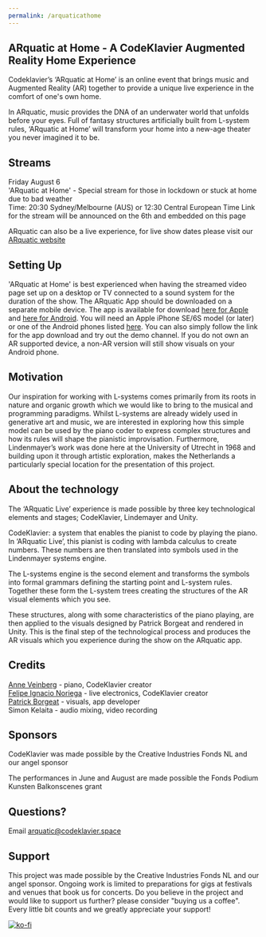 ```yaml
---
permalink: /arquaticathome
---
```



## ARquatic at Home - A CodeKlavier Augmented Reality Home Experience

Codeklavier’s ‘ARquatic at Home’ is an online event that brings music and Augmented Reality (AR) together to provide a unique live experience in the comfort of one's own home.

In ARquatic, music provides the DNA of an underwater world that unfolds before your eyes. Full of fantasy structures artificially built from L-system rules, ‘ARquatic at Home’ will transform your home into a new-age theater you never imagined it to be.  


## Streams

Friday August 6 \
'ARquatic at Home' - Special stream for those in lockdown or stuck at home due to bad weather \
Time: 20:30 Sydney/Melbourne (AUS) or 12:30  Central European Time 
Link for the stream will be announced on the 6th and embedded on this page

ARquatic can also be a live experience, for live show dates please visit our [ARquatic website](https://codeklavier.space/arquatic)

## Setting Up

'ARquatic at Home' is best experienced when having the streamed video page set up on a desktop or TV connected to a sound system for the duration of the show. The ARquatic App should be downloaded on a separate mobile device. The app is available for download [here for Apple](https://apps.apple.com/nl/app/arquatic/id1557620712?l=en) and [here for Android](https://play.google.com/store/apps/details?id=space.codeklavier.arquatic&hl=en_US&gl=US). You will need an Apple iPhone SE/6S model (or later) or one of the Android phones listed [here](https://developers.google.com/ar/devices). You can also simply follow the link for the app download and try out the demo channel. If you do not own an AR supported device, a non-AR version will still show visuals on your Android phone.


## Motivation
Our inspiration for working with L-systems comes primarily from its roots in nature and organic growth which we would like to bring to the musical and programming paradigms. Whilst L-systems are already widely used in generative art and music, we are interested in exploring how this simple model can be used by the piano coder to express complex structures and how its rules will shape the pianistic improvisation. Furthermore, Lindenmayer’s work was done here at the University of Utrecht in 1968 and building upon it through artistic exploration, makes the Netherlands a particularly special location for the presentation of this project.


## About the technology
The ‘ARquatic Live’ experience is made possible by three key technological elements and stages; CodeKlavier, Lindemayer and Unity.

CodeKlavier: a system that enables the pianist to code by playing the piano. In ‘ARquatic Live’, this pianist is coding with lambda calculus to create numbers. These numbers are then translated into symbols used in the Lindenmayer systems engine. 

The L-systems engine is the second element and transforms the symbols into formal grammars defining the starting point and L-system rules. Together these form the L-system trees creating the structures of the AR visual elements which you see.

These structures, along with some characteristics of the piano playing, are then applied to the visuals designed by Patrick Borgeat and rendered in Unity. This is the final step of the technological process and produces the AR visuals which you experience during the show on the ARquatic app.

## Credits
[Anne Veinberg](https://anneveinberg.com/) - piano, CodeKlavier creator \
[Felipe Ignacio Noriega](https://felipeignacio.info/) - live electronics, CodeKlavier creator \
[Patrick Borgeat](http://www.cappel-nord.de/b/) - visuals, app developer \
Simon Kelaita - audio mixing, video recording

## Sponsors
CodeKlavier was made possible by the Creative Industries Fonds NL and our angel sponsor

The performances in June and August are made possible the Fonds Podium Kunsten Balkonscenes grant

## Questions?
Email arquatic@codeklavier.space

## Support
This project was made possible by the Creative Industries Fonds NL and our angel sponsor. Ongoing work is limited to preparations for gigs at festivals and venues that book us for concerts. Do you believe in the project and would like to support us further? please consider "buying us a coffee". Every little bit counts and we greatly appreciate your support!

[![ko-fi](https://www.ko-fi.com/img/donate_sm.png)](https://ko-fi.com/J3J7PGIE)
